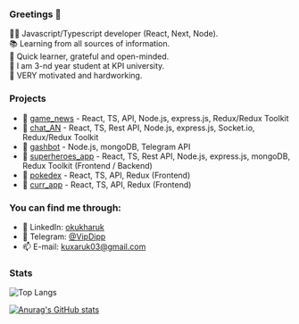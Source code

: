 ### Greetings 👋

👨‍💻 Javascript/Typescript developer (React, Next, Node).  
📚 Learning from all sources of information.  
🧐 Quick learner, grateful and open-minded.  
🧠 I am 3-nd year student at KPI university.  
🔨 VERY motivated and hardworking.



### Projects
 - 📰 [game_news](https://gameeenews.herokuapp.com/) - React, TS, API, Node.js, express.js, Redux/Redux Toolkit
 - 💬 [chat_AN](https://chat-an0n.herokuapp.com/) - React, TS, Rest API, Node.js, express.js, Socket.io, Redux/Redux Toolkit
 - 🤖 [gashbot](https://github.com/okukharuk/gashbot) - Node.js, mongoDB, Telegram API
 - 📝 [superheroes_app](https://dipp-superheroes-app.herokuapp.com/) - React, TS, Rest API, Node.js, express.js, mongoDB, Redux Toolkit (Frontend / Backend)
 - 🐾 [pokedex](https://okukharuk.github.io/pokedex) - React, TS, API, Redux (Frontend)
 - 💸 [curr_app](https://okukharuk.github.io/curr_app) - React, TS, API, Redux (Frontend)
 
 
 
### You can find me through:

- 🔗 LinkedIn: [okukharuk](https://www.linkedin.com/in/okukharuk)
- 💬 Telegram: [@VipDipp](https://telegram.me/VipDipp)
- 📫 E-mail: kuxaruk03@gmail.com  
  
  
  
### Stats

![Top Langs](https://github-readme-stats.vercel.app/api/top-langs/?username=okukharuk&theme=chartreuse-dark&layout=compact)

[![Anurag's GitHub stats](https://github-readme-stats.vercel.app/api?username=okukharuk&count_private=true&hide=stars,issues&theme=tokyonight)](https://github.com/anuraghazra/github-readme-stats)

